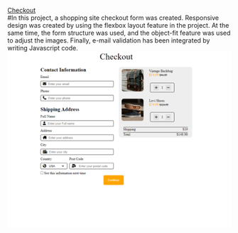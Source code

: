 
[Checkout](https://bedirhanerguven10.github.io/Checkout/)<br>
#In this project, a shopping site checkout form was created. Responsive design was created by using the flexbox layout feature in the project. At the same time, the form structure was used, and the object-fit feature was used to adjust the images. Finally, e-mail validation has been integrated by writing Javascript code.
![](https://github.com/bedirhanerguven10/Checkout/blob/master/checkoutform.PNG)

